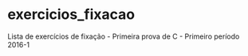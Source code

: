# exercicios_fixacao
Lista de exercícios de fixação - Primeira prova de C - Primeiro período 2016-1
